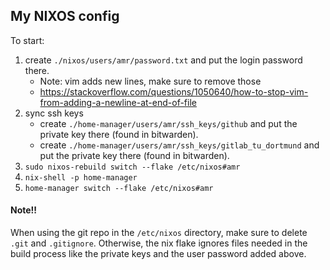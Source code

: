 ## My NIXOS config

To start:

1. create `./nixos/users/amr/password.txt` and put the login password there.
   - Note: vim adds new lines, make sure to remove those
   - https://stackoverflow.com/questions/1050640/how-to-stop-vim-from-adding-a-newline-at-end-of-file
2. sync ssh keys
   - create `./home-manager/users/amr/ssh_keys/github` and put the private key there (found in bitwarden).
   - create `./home-manager/users/amr/ssh_keys/gitlab_tu_dortmund` and put the private key there (found in bitwarden).
3. `sudo nixos-rebuild switch --flake /etc/nixos#amr`
4. `nix-shell -p home-manager`
5. `home-manager switch --flake /etc/nixos#amr`

#### Note!!

When using the git repo in the `/etc/nixos` directory, make sure to delete `.git` and `.gitignore`. Otherwise, the nix flake
ignores files needed in the build process like the private keys and the user password added above.

